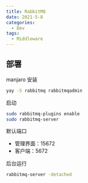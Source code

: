 ```yaml
---
title: RabbitMQ
date: 2021-5-8
categories:
  - Dev
tags:
  - Middleware
---
```


## 部署

manjaro 安装

```bash
yay -S rabbitmq rabbitmqadmin
```

启动

```bash
sudo rabbitmq-plugins enable
sudo rabbitmq-server
```

默认端口

- 管理界面：15672
- 客户端：5672

后台运行

```bash
rabbitmq-server -detached
```

